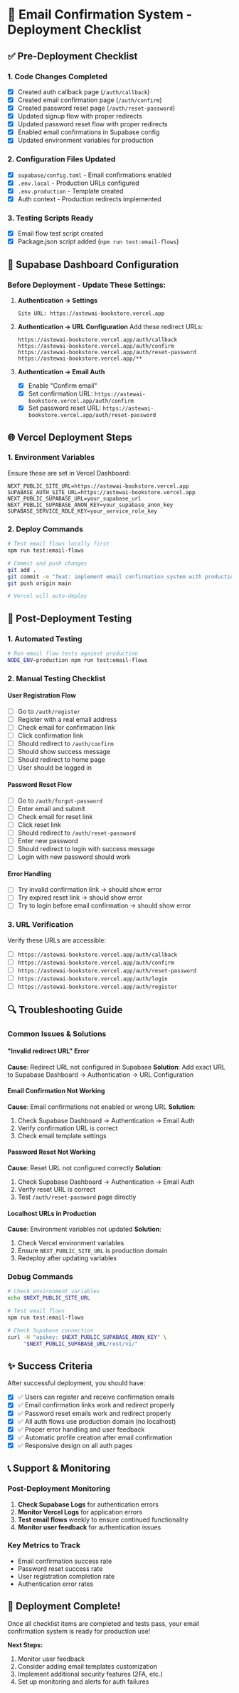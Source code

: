 # 🚀 Email Confirmation System - Deployment Checklist

## ✅ Pre-Deployment Checklist

### 1. Code Changes Completed
- [x] Created auth callback page (`/auth/callback`)
- [x] Created email confirmation page (`/auth/confirm`) 
- [x] Created password reset page (`/auth/reset-password`)
- [x] Updated signup flow with proper redirects
- [x] Updated password reset flow with proper redirects
- [x] Enabled email confirmations in Supabase config
- [x] Updated environment variables for production

### 2. Configuration Files Updated
- [x] `supabase/config.toml` - Email confirmations enabled
- [x] `.env.local` - Production URLs configured
- [x] `.env.production` - Template created
- [x] Auth context - Production redirects implemented

### 3. Testing Scripts Ready
- [x] Email flow test script created
- [x] Package.json script added (`npm run test:email-flows`)

## 🔧 Supabase Dashboard Configuration

### Before Deployment - Update These Settings:

1. **Authentication → Settings**
   ```
   Site URL: https://astewai-bookstore.vercel.app
   ```

2. **Authentication → URL Configuration**
   Add these redirect URLs:
   ```
   https://astewai-bookstore.vercel.app/auth/callback
   https://astewai-bookstore.vercel.app/auth/confirm
   https://astewai-bookstore.vercel.app/auth/reset-password
   https://astewai-bookstore.vercel.app/**
   ```

3. **Authentication → Email Auth**
   - [x] Enable "Confirm email"
   - [x] Set confirmation URL: `https://astewai-bookstore.vercel.app/auth/confirm`
   - [x] Set password reset URL: `https://astewai-bookstore.vercel.app/auth/reset-password`

## 🌐 Vercel Deployment Steps

### 1. Environment Variables
Ensure these are set in Vercel Dashboard:
```env
NEXT_PUBLIC_SITE_URL=https://astewai-bookstore.vercel.app
SUPABASE_AUTH_SITE_URL=https://astewai-bookstore.vercel.app
NEXT_PUBLIC_SUPABASE_URL=your_supabase_url
NEXT_PUBLIC_SUPABASE_ANON_KEY=your_supabase_anon_key
SUPABASE_SERVICE_ROLE_KEY=your_service_role_key
```

### 2. Deploy Commands
```bash
# Test email flows locally first
npm run test:email-flows

# Commit and push changes
git add .
git commit -m "feat: implement email confirmation system with production redirects"
git push origin main

# Vercel will auto-deploy
```

## 🧪 Post-Deployment Testing

### 1. Automated Testing
```bash
# Run email flow tests against production
NODE_ENV=production npm run test:email-flows
```

### 2. Manual Testing Checklist

#### User Registration Flow
- [ ] Go to `/auth/register`
- [ ] Register with a real email address
- [ ] Check email for confirmation link
- [ ] Click confirmation link
- [ ] Should redirect to `/auth/confirm`
- [ ] Should show success message
- [ ] Should redirect to home page
- [ ] User should be logged in

#### Password Reset Flow
- [ ] Go to `/auth/forgot-password`
- [ ] Enter email and submit
- [ ] Check email for reset link
- [ ] Click reset link
- [ ] Should redirect to `/auth/reset-password`
- [ ] Enter new password
- [ ] Should redirect to login with success message
- [ ] Login with new password should work

#### Error Handling
- [ ] Try invalid confirmation link → should show error
- [ ] Try expired reset link → should show error
- [ ] Try to login before email confirmation → should show error

### 3. URL Verification
Verify these URLs are accessible:
- [ ] `https://astewai-bookstore.vercel.app/auth/callback`
- [ ] `https://astewai-bookstore.vercel.app/auth/confirm`
- [ ] `https://astewai-bookstore.vercel.app/auth/reset-password`
- [ ] `https://astewai-bookstore.vercel.app/auth/login`
- [ ] `https://astewai-bookstore.vercel.app/auth/register`

## 🔍 Troubleshooting Guide

### Common Issues & Solutions

#### "Invalid redirect URL" Error
**Cause**: Redirect URL not configured in Supabase
**Solution**: Add exact URL to Supabase Dashboard → Authentication → URL Configuration

#### Email Confirmation Not Working
**Cause**: Email confirmations not enabled or wrong URL
**Solution**: 
1. Check Supabase Dashboard → Authentication → Email Auth
2. Verify confirmation URL is correct
3. Check email template settings

#### Password Reset Not Working
**Cause**: Reset URL not configured correctly
**Solution**:
1. Check Supabase Dashboard → Authentication → Email Auth
2. Verify reset URL is correct
3. Test `/auth/reset-password` page directly

#### Localhost URLs in Production
**Cause**: Environment variables not updated
**Solution**:
1. Check Vercel environment variables
2. Ensure `NEXT_PUBLIC_SITE_URL` is production domain
3. Redeploy after updating variables

### Debug Commands
```bash
# Check environment variables
echo $NEXT_PUBLIC_SITE_URL

# Test email flows
npm run test:email-flows

# Check Supabase connection
curl -H "apikey: $NEXT_PUBLIC_SUPABASE_ANON_KEY" \
     "$NEXT_PUBLIC_SUPABASE_URL/rest/v1/"
```

## ✨ Success Criteria

After successful deployment, you should have:

- [x] ✅ Users can register and receive confirmation emails
- [x] ✅ Email confirmation links work and redirect properly  
- [x] ✅ Password reset emails work and redirect properly
- [x] ✅ All auth flows use production domain (no localhost)
- [x] ✅ Proper error handling and user feedback
- [x] ✅ Automatic profile creation after email confirmation
- [x] ✅ Responsive design on all auth pages

## 📞 Support & Monitoring

### Post-Deployment Monitoring
1. **Check Supabase Logs** for authentication errors
2. **Monitor Vercel Logs** for application errors
3. **Test email flows** weekly to ensure continued functionality
4. **Monitor user feedback** for authentication issues

### Key Metrics to Track
- Email confirmation success rate
- Password reset success rate
- User registration completion rate
- Authentication error rates

## 🎉 Deployment Complete!

Once all checklist items are completed and tests pass, your email confirmation system is ready for production use!

**Next Steps:**
1. Monitor user feedback
2. Consider adding email templates customization
3. Implement additional security features (2FA, etc.)
4. Set up monitoring and alerts for auth failures
